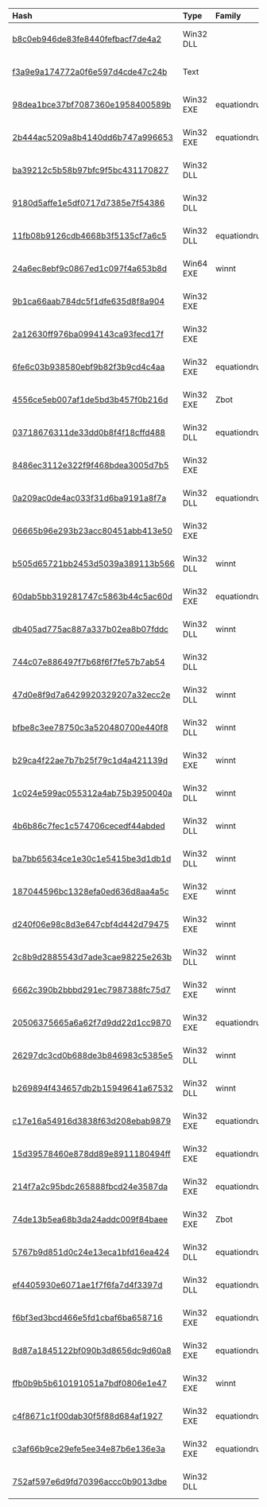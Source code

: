 |Hash|Type|Family|Frist_Seen|Name|
|:--|:--|:--|:--|:--|
|[b8c0eb946de83fe8440fefbacf7de4a2](https://www.virustotal.com/gui/file/b8c0eb946de83fe8440fefbacf7de4a2)|Win32 DLL||2019-11-18 20:12:15|b8c0eb946de83fe8440fefbacf7de4a2.exe|
|[f3a9e9a174772a0f6e597d4cde47c24b](https://www.virustotal.com/gui/file/f3a9e9a174772a0f6e597d4cde47c24b)|Text||2019-07-22 20:12:08|VirusShare_f3a9e9a174772a0f6e597d4cde47c24b|
|[98dea1bce37bf7087360e1958400589b](https://www.virustotal.com/gui/file/98dea1bce37bf7087360e1958400589b)|Win32 EXE|equationdrug|2015-03-20 00:12:56|msrtvd.sys|
|[2b444ac5209a8b4140dd6b747a996653](https://www.virustotal.com/gui/file/2b444ac5209a8b4140dd6b747a996653)|Win32 EXE|equationdrug|2015-02-17 07:40:16|hdd_driver.bin|
|[ba39212c5b58b97bfc9f5bc431170827](https://www.virustotal.com/gui/file/ba39212c5b58b97bfc9f5bc431170827)|Win32 DLL||2015-02-16 18:34:39|/home/virustotal/sample/BA39212C5B58B97BFC9F5BC431170827|
|[9180d5affe1e5df0717d7385e7f54386](https://www.virustotal.com/gui/file/9180d5affe1e5df0717d7385e7f54386)|Win32 DLL||2015-02-16 18:34:07|/media/freddie/Seagate Expansion Drive/aptmalware/SampleLibraryAUG2019/EquationGroup/TripleFantasy.bin|
|[11fb08b9126cdb4668b3f5135cf7a6c5](https://www.virustotal.com/gui/file/11fb08b9126cdb4668b3f5135cf7a6c5)|Win32 DLL|equationdrug|2015-02-16 18:33:41|/media/freddie/Seagate Expansion Drive/aptmalware/SampleLibraryAUG2019/EquationGroup/HDDFirmware|
|[24a6ec8ebf9c0867ed1c097f4a653b8d](https://www.virustotal.com/gui/file/24a6ec8ebf9c0867ed1c097f4a653b8d)|Win64 EXE|winnt|2015-02-16 18:32:49|/media/freddie/Seagate Expansion Drive/aptmalware/SampleLibraryAUG2019/EquationGroup/GrokKeylogger|
|[9b1ca66aab784dc5f1dfe635d8f8a904](https://www.virustotal.com/gui/file/9b1ca66aab784dc5f1dfe635d8f8a904)|Win32 EXE||2015-02-16 18:32:24|/media/freddie/Seagate Expansion Drive/aptmalware/SampleLibraryAUG2019/EquationGroup/GrayfishInstaller.bin|
|[2a12630ff976ba0994143ca93fecd17f](https://www.virustotal.com/gui/file/2a12630ff976ba0994143ca93fecd17f)|Win32 EXE||2015-02-16 18:29:21|/media/freddie/Seagate Expansion Drive/aptmalware/SampleLibraryAUG2019/EquationGroup/DoubleFantasyInstaller.bin|
|[6fe6c03b938580ebf9b82f3b9cd4c4aa](https://www.virustotal.com/gui/file/6fe6c03b938580ebf9b82f3b9cd4c4aa)|Win32 EXE|equationdrug|2015-02-16 18:28:26|/media/freddie/Seagate Expansion Drive/aptmalware/SampleLibraryAUG2019/EquationGroup/DiskFromHoustonEoPExploits.bin|
|[4556ce5eb007af1de5bd3b457f0b216d](https://www.virustotal.com/gui/file/4556ce5eb007af1de5bd3b457f0b216d)|Win32 EXE|Zbot|2015-01-28 21:45:53|/media/freddie/Seagate Expansion Drive/aptmalware/SampleLibraryAUG2019/EquationGroup/EquationDrugLUTEUSOBSTOS|
|[03718676311de33dd0b8f4f18cffd488](https://www.virustotal.com/gui/file/03718676311de33dd0b8f4f18cffd488)|Win32 DLL|equationdrug|2015-01-19 05:17:44|/media/freddie/Seagate Expansion Drive/aptmalware/SampleLibraryAUG2019/EquationGroup/SD_IP_CF.dll.bin|
|[8486ec3112e322f9f468bdea3005d7b5](https://www.virustotal.com/gui/file/8486ec3112e322f9f468bdea3005d7b5)|Win32 EXE||2014-12-01 15:59:28|fffdee.dll|
|[0a209ac0de4ac033f31d6ba9191a8f7a](https://www.virustotal.com/gui/file/0a209ac0de4ac033f31d6ba9191a8f7a)|Win32 DLL|equationdrug|2012-08-01 09:50:13|/media/freddie/Seagate Expansion Drive/aptmalware/SampleLibraryAUG2019/EquationGroup/FannyWorm.bin|
|[06665b96e293b23acc80451abb413e50](https://www.virustotal.com/gui/file/06665b96e293b23acc80451abb413e50)|Win32 EXE||2012-06-20 07:37:11|06665b96e293b23acc80451abb413e50_f1d903251db466d35533c28e3c032b7212aa43c8d64ddf8c5521b43031e69e1e|
|[b505d65721bb2453d5039a389113b566](https://www.virustotal.com/gui/file/b505d65721bb2453d5039a389113b566)|Win32 DLL|winnt|2012-05-31 10:00:33|b505d65721bb2453d5039a389113b566_4e39bc95e35323ab586d740725a1c8cbcde01fe453f7c4cac7cced9a26e42cc9|
|[60dab5bb319281747c5863b44c5ac60d](https://www.virustotal.com/gui/file/60dab5bb319281747c5863b44c5ac60d)|Win32 EXE|equationdrug|2011-12-29 01:36:04|tdip.sys|
|[db405ad775ac887a337b02ea8b07fddc](https://www.virustotal.com/gui/file/db405ad775ac887a337b02ea8b07fddc)|Win32 DLL|winnt|2011-03-14 19:33:19|parclass|
|[744c07e886497f7b68f6f7fe57b7ab54](https://www.virustotal.com/gui/file/744c07e886497f7b68f6f7fe57b7ab54)|Win32 DLL||2011-03-14 13:01:53|floppy|
|[47d0e8f9d7a6429920329207a32ecc2e](https://www.virustotal.com/gui/file/47d0e8f9d7a6429920329207a32ecc2e)|Win32 DLL|winnt|2011-03-14 11:54:19|abiosdsk|
|[bfbe8c3ee78750c3a520480700e440f8](https://www.virustotal.com/gui/file/bfbe8c3ee78750c3a520480700e440f8)|Win32 DLL|winnt|2011-03-11 23:57:24|bfbe8c3ee78750c3a520480700e440f8_8d7be9ed64811ea7986d788a75cbc4ca166702c6ff68c33873270d7c6597f5db|
|[b29ca4f22ae7b7b25f79c1d4a421139d](https://www.virustotal.com/gui/file/b29ca4f22ae7b7b25f79c1d4a421139d)|Win32 EXE|winnt|2011-03-11 23:55:06|b29ca4f22ae7b7b25f79c1d4a421139d_a0d82c3730bc41e267711480c8009883d1412b68977ab175421eabc34e4ef355|
|[1c024e599ac055312a4ab75b3950040a](https://www.virustotal.com/gui/file/1c024e599ac055312a4ab75b3950040a)|Win32 DLL|winnt|2011-03-09 15:09:02|1c024e599ac055312a4ab75b3950040a_c0cf8e008fbfa0cb2c61d968057b4a077d62f64d7320769982d28107db370513|
|[4b6b86c7fec1c574706cecedf44abded](https://www.virustotal.com/gui/file/4b6b86c7fec1c574706cecedf44abded)|Win32 DLL|winnt|2011-03-09 15:06:09|usbclass|
|[ba7bb65634ce1e30c1e5415be3d1db1d](https://www.virustotal.com/gui/file/ba7bb65634ce1e30c1e5415be3d1db1d)|Win32 DLL|winnt|2011-03-09 15:06:03|ba7bb65634ce1e30c1e5415be3d1db1d_5001793790939009355ba841610412e0f8d60ef5461f2ea272ccf4fd4c83b823|
|[187044596bc1328efa0ed636d8aa4a5c](https://www.virustotal.com/gui/file/187044596bc1328efa0ed636d8aa4a5c)|Win32 EXE|winnt|2011-03-09 15:05:53|187044596bc1328efa0ed636d8aa4a5c_a7e3ad8ea7edf1ca10b0e5b0d976675c3016e5933219f97e94900dea0d470abe|
|[d240f06e98c8d3e647cbf4d442d79475](https://www.virustotal.com/gui/file/d240f06e98c8d3e647cbf4d442d79475)|Win32 EXE|winnt|2011-03-09 15:05:49|d240f06e98c8d3e647cbf4d442d79475_9cd5127ef31da0e8a4e36292f2af5a9ec1de3b294da367d7c05786fe2d5de44f|
|[2c8b9d2885543d7ade3cae98225e263b](https://www.virustotal.com/gui/file/2c8b9d2885543d7ade3cae98225e263b)|Win32 DLL|winnt|2011-03-09 15:05:43|usbclass|
|[6662c390b2bbbd291ec7987388fc75d7](https://www.virustotal.com/gui/file/6662c390b2bbbd291ec7987388fc75d7)|Win32 EXE|winnt|2011-03-09 09:05:52|6662c390b2bbbd291ec7987388fc75d7_e1ba03a10a40aab909b2ba58dcdfd378b4d264f1f4a554b669797bbb8c8ac902|
|[20506375665a6a62f7d9dd22d1cc9870](https://www.virustotal.com/gui/file/20506375665a6a62f7d9dd22d1cc9870)|Win32 EXE|equationdrug|2010-12-18 07:08:58|tdip.sys|
|[26297dc3cd0b688de3b846983c5385e5](https://www.virustotal.com/gui/file/26297dc3cd0b688de3b846983c5385e5)|Win32 DLL|winnt|2010-08-04 08:18:51|26297DC3CD0B688DE3B846983C5385E5|
|[b269894f434657db2b15949641a67532](https://www.virustotal.com/gui/file/b269894f434657db2b15949641a67532)|Win32 DLL|winnt|2010-03-15 16:24:16|b269894f434657db2b15949641a67532_a7493fac96345a989b1a03772444075754a2ef11daa22a7600466adc1f69a669|
|[c17e16a54916d3838f63d208ebab9879](https://www.virustotal.com/gui/file/c17e16a54916d3838f63d208ebab9879)|Win32 EXE|equationdrug|2009-12-16 21:48:02|volrec.sys|
|[15d39578460e878dd89e8911180494ff](https://www.virustotal.com/gui/file/15d39578460e878dd89e8911180494ff)|Win32 EXE|equationdrug|2009-12-16 21:27:13|msrstd.sys|
|[214f7a2c95bdc265888fbcd24e3587da](https://www.virustotal.com/gui/file/214f7a2c95bdc265888fbcd24e3587da)|Win32 EXE|equationdrug|2009-11-12 08:02:17|ATMDKDRV.SYS|
|[74de13b5ea68b3da24addc009f84baee](https://www.virustotal.com/gui/file/74de13b5ea68b3da24addc009f84baee)|Win32 EXE|Zbot|2009-09-22 22:12:57|/home/virustotal/sample/74DE13B5EA68B3DA24ADDC009F84BAEE|
|[5767b9d851d0c24e13eca1bfd16ea424](https://www.virustotal.com/gui/file/5767b9d851d0c24e13eca1bfd16ea424)|Win32 DLL|equationdrug|2009-08-04 08:32:46|mscfg32.dll|
|[ef4405930e6071ae1f7f6fa7d4f3397d](https://www.virustotal.com/gui/file/ef4405930e6071ae1f7f6fa7d4f3397d)|Win32 DLL|equationdrug|2009-08-04 06:00:32|/home/virustotal/sample/EF4405930E6071AE1F7F6FA7D4F3397D|
|[f6bf3ed3bcd466e5fd1cbaf6ba658716](https://www.virustotal.com/gui/file/f6bf3ed3bcd466e5fd1cbaf6ba658716)|Win32 EXE|equationdrug|2009-08-03 16:10:10| |
|[8d87a1845122bf090b3d8656dc9d60a8](https://www.virustotal.com/gui/file/8d87a1845122bf090b3d8656dc9d60a8)|Win32 EXE|equationdrug|2009-05-16 23:09:17|/home/virustotal/sample/8D87A1845122BF090B3D8656DC9D60A8|
|[ffb0b9b5b610191051a7bdf0806e1e47](https://www.virustotal.com/gui/file/ffb0b9b5b610191051a7bdf0806e1e47)|Win32 EXE|winnt|2009-03-18 11:20:17|ffb0b9b5b610191051a7bdf0806e1e47_b12c7d57507286bbbe36d7acf9b34c22c96606ffd904e3c23008399a4a50c047|
|[c4f8671c1f00dab30f5f88d684af1927](https://www.virustotal.com/gui/file/c4f8671c1f00dab30f5f88d684af1927)|Win32 EXE|equationdrug|2009-03-07 02:20:28|msndsrv.sys|
|[c3af66b9ce29efe5ee34e87b6e136e3a](https://www.virustotal.com/gui/file/c3af66b9ce29efe5ee34e87b6e136e3a)|Win32 EXE|equationdrug|2008-04-22 11:05:22|mscfg32.exe|
|[752af597e6d9fd70396accc0b9013dbe](https://www.virustotal.com/gui/file/752af597e6d9fd70396accc0b9013dbe)|Win32 DLL||2006-08-24 09:48:08|/media/freddie/Seagate Expansion Drive/aptmalware/SampleLibraryAUG2019/EquationGroup/EquationLaserInstaller.bin|
